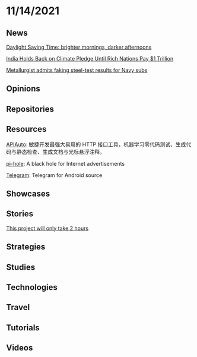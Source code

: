 # 11/14/2021

## News
[Daylight Saving Time: brighter mornings, darker afternoons](https://www.upi.com/Top_News/US/2021/11/06/brighter-mornings-darker-afternoon-daylight-saving-time-ends-sunday/1791636236548/)

[India Holds Back on Climate Pledge Until Rich Nations Pay $1 Trillion](https://www.bloomberg.com/news/articles/2021-11-10/india-holds-back-on-climate-pledge-until-rich-nations-pay-1-trillion)

[Metallurgist admits faking steel-test results for Navy subs](https://www.miamiherald.com/news/business/article255656871.html)

## Opinions

## Repositories

## Resources
[APIAuto](https://github.com/TommyLemon/APIAuto): 敏捷开发最强大易用的 HTTP 接口工具，机器学习零代码测试、生成代码与静态检查、生成文档与光标悬浮注释。

[pi-hole](https://github.com/pi-hole/pi-hole): A black hole for Internet advertisements

[Telegram](https://github.com/DrKLO/Telegram): Telegram for Android source

## Showcases


## Stories
[This project will only take 2 hours](https://web.eecs.utk.edu/~azh/blog/thisprojectwillonlytake.html)

## Strategies


## Studies

## Technologies

## Travel

## Tutorials

## Videos
